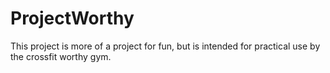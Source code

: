 # ProjectWorthy
This project is more of a project for fun, but is intended for practical use by
the crossfit worthy gym.
